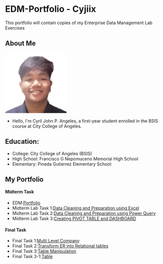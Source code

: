 

# EDM-Portfolio - Cyjiix
This portfolio will contain copies of my Enterprise Data Management Lab Exercises 
## About Me
<img src="PicNiCy2.jpg" alt="Alt Text" Width="200" heigth="100"> <br>





- Hello, I'm Cyril John P. Angeles, a first-year student enrolled in the BSIS course at City College of Angeles. 


## Education:
- College: City College of Angeles (BSIS)
- High School: Francisco G Nepomuceno Memorial High School
- Elementary: Pineda Gutierrez Elementary School:

## My Portfolio
#### Midterm Task
- EDM:[Portfolio](https://cyjiix29.github.io/EDM-V3/)
- Midterm Lab Task 1:[Data Cleaning and Preparation using Excel](https://cyjiix29.github.io/Midterm-Task-1---Data-Cleaning-and-Preparation-using-Excel/)
- Midterm Lab Task 2:[Data Cleaning and Preparation using Power Query](https://cyjiix29.github.io/Midterm-Task-2/)
- Midterm Lab Task 3:[Creating PIVOT TABLE and DASHBOARD](https://cyjiix29.github.io/Midterm-Task-3/)

#### Final Task
- Final Task 1:[Multi Level Company](https://cyjiix29.github.io/Final-Task-1/)
- Final Task 2:[Transform ER into Relational tables](https://cyjiix29.github.io/Final-Task-2/)
- Final Task 3:[Table Manipulation](https://cyjiix29.github.io/Final-task-3/)
- Final Task 3-1:[Table](https://cyjiix29.github.io/Final-Task-3-1/) 

